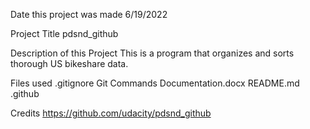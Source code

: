 Date this project was made
6/19/2022

Project Title
pdsnd_github

Description of this Project
This is a program that organizes and sorts thorough US bikeshare data.

Files used
.gitignore Git Commands Documentation.docx README.md .github

Credits
https://github.com/udacity/pdsnd_github
